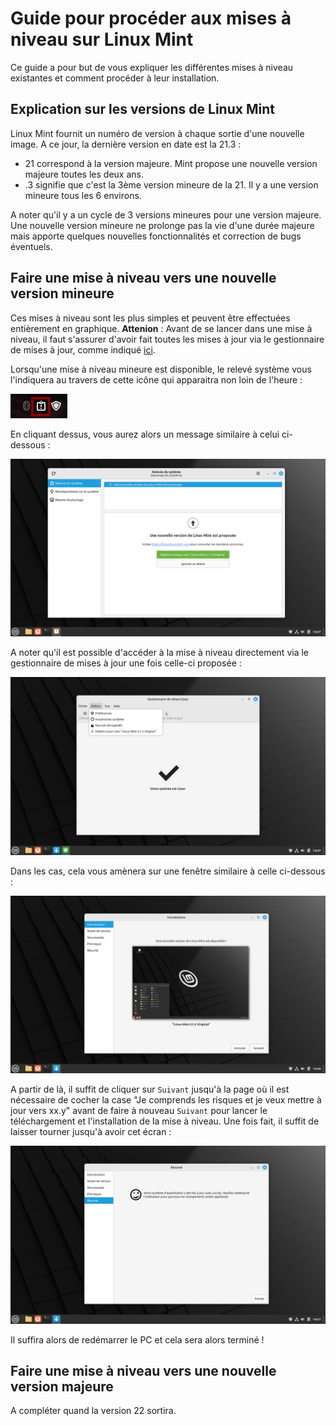 # Guide pour procéder aux mises à niveau sur Linux Mint

Ce guide a pour but de vous expliquer les différentes mises à niveau existantes et comment procéder à leur installation.

## Explication sur les versions de Linux Mint

Linux Mint fournit un numéro de version à chaque sortie d'une nouvelle image. A ce jour, la dernière version en date est la 21.3 :

- 21 correspond à la version majeure. Mint propose une nouvelle version majeure toutes les deux ans.
- .3 signifie que c'est la 3ème version mineure de la 21. Il y a une version mineure tous les 6 environs.

A noter qu'il y a un cycle de 3 versions mineures pour une version majeure. Une nouvelle version mineure ne prolonge pas la vie d'une durée majeure mais apporte quelques nouvelles fonctionnalités et correction de bugs éventuels.

## Faire une mise à niveau vers une nouvelle version mineure

Ces mises à niveau sont les plus simples et peuvent être effectuées entièrement en graphique. **Attenion** : Avant de se lancer dans une mise à niveau, il faut s'assurer d'avoir fait toutes les mises à jour via le gestionnaire de mises à jour, comme indiqué [ici](README.md#3-mise-à-jour-du-système-et-choix-des-miroirs).

Lorsqu'une mise à niveau mineure est disponible, le relevé système vous l'indiquera au travers de cette icône qui apparaitra non loin de l'heure :

![Mint_icon_releve-système](images/upgrade/1.png)

En cliquant dessus, vous aurez alors un message similaire à celui ci-dessous :

![Mint_releve-système_upgrade](images/upgrade/2.png)

A noter qu'il est possible d'accéder à la mise à niveau directement via le gestionnaire de mises à jour une fois celle-ci proposée :

![Mint_MAJ_upgrade](images/upgrade/3.png)

Dans les cas, cela vous amènera sur une fenêtre similaire à celle ci-dessous :

![Mint_upgrade](images/upgrade/4.png)

A partir de là, il suffit de cliquer sur `Suivant` jusqu'à la page où il est nécessaire de cocher la case "Je comprends les risques et je veux mettre à jour vers xx.y" avant de faire à nouveau `Suivant` pour lancer le téléchargement et l'installation de la mise à niveau. Une fois fait, il suffit de laisser tourner jusqu'à avoir cet écran :

![Mint_upgrade](images/upgrade/5.png)

Il suffira alors de redémarrer le PC et cela sera alors terminé !

## Faire une mise à niveau vers une nouvelle version majeure

A compléter quand la version 22 sortira.